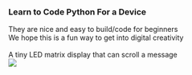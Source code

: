 <h3>Learn to Code Python For a Device</h3>
They are nice and easy to build/code for beginners<br>
We hope this is a fun way to get into digital creativity<br>
<br>
A tiny LED matrix display that can scroll a message<br>
<img src="https://github.com/IKEAmaker/blinky-trinket/blob/master/matrix.gif?raw=true"><br>
<br>
